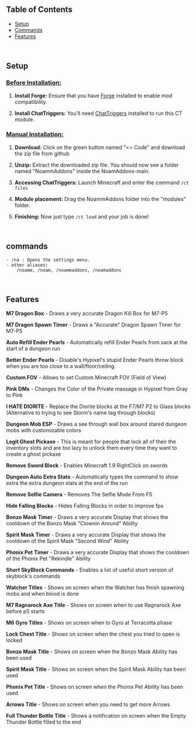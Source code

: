 
## Table of Contents

- [Setup](#Setup)
- [Commands](#Commands)
- [Features](#Features)
</br>

## Setup

### <u>Before Installation:</u>
1. **Install Forge:** Ensure that you have [Forge](https://files.minecraftforge.net/net/minecraftforge/forge/index_1.8.9.html) installed to enable mod compatibility.

2. **Install ChatTriggers:** You'll need [ChatTriggers](https://www.chattriggers.com) installed to run this CT module.

### <u>Manual Installation:</u>
1. **Download:** Click on the green button named "<> Code" and download the zip file from github

2. **Unzip:** Extract the downloaded zip file. You should now see a folder named "NoammAddons" inside the NoamAddons-main.

3. **Accessing ChatTriggers:** Launch Minecraft and enter the command `/ct files`

4. **Module placement:** Drag the NoammAddons folder into the "modules" folder.

5. **Finishing:** Now just type `/ct load` and your job is done!

</br>


## commands
    - /na : Opens the settings menu.
    - other aliases:
		/noamm, /noam, /noammaddons, /noamaddons 


</br>

## Features

**M7 Dragon Box** - Draws a very accurate Dragon Kill Box for M7-P5

**M7 Dragon Spawn Timer** - Draws a "Accurate" Dragon Spawn Timer for M7-P5

**Auto Refill Ender Pearls** - Automatically refill Ender Pearls from sack at the start of a dungeon run

**Better Ender Pearls** - Disable's Hypixel's stupid Ender Pearls throw block when you are too close to a wall/floor/ceiling

**Custom FOV** - Allows to set Custom Minecraft FOV (Field of View)

**Pink DMs** - Changes the Color of the Private massage in Hypixel from Gray to Pink

**I HATE DIORITE** - Replace the Diorite blocks at the F7/M7 P2 to Glass blocks (Alternative to trying to see Storm's name tag through blocks)

**Dungeon Mob ESP** - Draws a see through wall box around stared dungeon mobs with customizable colors

**Legit Ghost Pickaxe** - This is meant for people that lock all of their the inventory slots and are too lazy to unlock them every time they want to create a ghost pickaxe

**Remove Sword Block** - Enables Minecraft 1.9 RightClick on swords

**Dungeon Auto Extra Stats** - Automatically types the command to show extra the extra dungeon stats at the end of the run

**Remove Selfie Camera** - Removes The Selfie Mode From F5

**Hide Falling Blocks** - Hides Falling Blocks in order to improve fps

**Bonzo Mask Timer** - Draws a very accurate Display that shows the cooldown of the Bonzo Mask "Clownin Around" Ability

**Spirit Mask Timer** - Draws a very accurate Display that shows the cooldown of the Spirit Mask "Second Wind" Ability

**Phonix Pet Timer** - Draws a very accurate Display that shows the cooldown of the Phonix Pet "Rekindle" Ability

**Short SkyBlock Commands** - Enables a list of useful short version of skyblock's commands

**Watcher Titles** - Shows on screen when the Watcher has finish spawning mobs and when blood is done

**M7 Ragnarock Axe Title** - Shows on screen when to use Ragnarock Axe before p5 starts

**M6 Gyro Titles** - Shows on screen when to Gyro at Terracotta phase

**Lock Chest Title** - Shows on screen when the chest you tried to open is locked

**Bonzo Mask Title** - Shows on screen when the Bonzo Mask Ability has been used

**Spirit Mask Title** - Shows on screen when the Spirit Mask Ability has been used

**Phonix Pet Title** - Shows on screen when the Phonix Pet Ability has been used

**Arrows Title** - Shows on screen when you need to get more Arrows

**Full Thunder Bottle Title** - Shows a notification on screen when the Empty Thunder Bottle filled to the end



